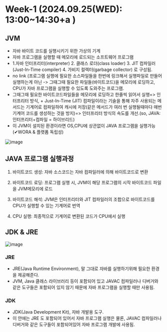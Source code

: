 # Week-1 (2024.09.25(WED): 13:00~14:30+a )

## JVM 
- 자바 바이트 코드를 실행시키기 위한 가상의 기계
- 자바 프로그램을 실행할 때 메모리에 로드되는 소프트웨어 프로그램 
- 1.자바 인터프리터(interpreter) 2. 클래스 로더(class loader) 3. JIT 컴파일러(Just-In-Time compiler) 4. 가비지 컬렉터(garbage collector) 로 구성됨.
- no link (프로그램 실행에 필요한 소스파일들을 한번에 링크해서 실행파일로 만들어 실행하는게 아닌 -> 그때그때 필요한 파일들(바이트코드)을 메모리에 로딩하고, CPU가 자바 프로그램을 실행할 수 있도록 도와주는 프로그램.
- 그때그때 필요한 바이트코드파일들을 메모리에 로딩하고 한줄씩 읽어서 실행=> 인터프리터 방식, + Just-In-Time (JIT) 컴파일이라는 기술을 통해 자주 사용되는 메서드는 기계어로 컴파일하여 캐시에 저장(같은 메서드가 여러 번 실행될때마다 매번 기계어 코드를 생성하는 것을 방지)=> 인터프리터 방식의 속도를 개선.(so, JAVA: 인터프리터+컴파일 = 하이브리드)
- 이 JVM이 설치된 환경이라면 OS,CPU에 상관없이 JAVA 프로그램을 실행가능(✔WORA & 플랫폼 독립성) 

![image](https://github.com/user-attachments/assets/9fe51c84-87dd-4b57-9588-22a59862db19)


## JAVA 프로그램 실행과정 

1. 바이트코드 생성: 자바 소스코드는 자바 컴파일러에 의해 바이트코드로 변환

2. 바이트코드 로딩: 프로그램 실행 시, JVM이 해당 프로그램의 시작 바이트코드 파일을 JVM메모리에 로드

3. 바이트코드 해석: JVM은 인터프리터와 JIT 컴파일러의 조합으로 바이트코드를 CPU가 실행할 수 있는 기계어로 번역

4. CPU 실행: 최종적으로 기계어로 변환된 코드가 CPU에서 실행
   
## JDK & JRE 

![image](https://github.com/user-attachments/assets/c1e3200f-d4b8-448d-8362-17509828dcc4)


### JRE 

- JRE(Java Runtime Environment), 말 그대로 자바를 실행하기위해 필요한 환경을 제공해준다.
- JVM, Java 클래스 라이브러리 등이 포함되어 있고 JAVAC 컴파일러나 디버거와 같은 도구들은 포함되어 있지 않기 때문에 자바 프로그램을 실행할 때만 사용됨.

### JDK

- JDK(Java Development Kit), 자바 개발용 도구.
- 이 안에는 JRE 도 포함되어 있어서 자바 프로그램 실행은 물론,  JAVAC 컴파일러나 디버거와 같은 도구들이 포함되어있어 자바 프로그램 개발에 사용됨.



